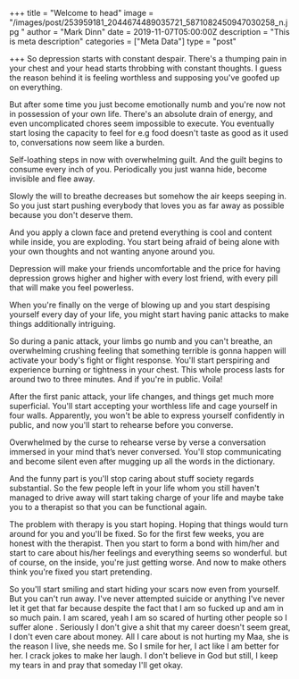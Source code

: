 +++
title = "Welcome to head"
image = "/images/post/253959181_2044674489035721_5871082450947030258_n.jpg
"
author = "Mark Dinn"
date = 2019-11-07T05:00:00Z
description = "This is meta description"
categories = ["Meta Data"]
type = "post"

+++
So depression starts with constant despair. There's a thumping pain in your chest and your head starts throbbing with constant thoughts. I guess the reason behind it is feeling worthless and supposing you've goofed up on everything.

But after some time you just become emotionally numb and you're now not in possession of your own life. There's an absolute drain of energy, and even uncomplicated chores seem impossible to execute. You eventually start losing the capacity to feel for e.g food doesn't taste as good as it used to, conversations now seem like a burden.

Self-loathing steps in now with overwhelming guilt. And the guilt begins to consume every inch of you. Periodically you just wanna hide, become invisible and flee away.

Slowly the will to breathe decreases but somehow the air keeps seeping in. So you just start pushing everybody that loves you as far away as possible because you don't deserve them. 

And you apply a clown face and pretend everything is cool and content while inside, you are exploding. You start being afraid of being alone with your own thoughts and not wanting anyone around you.

Depression will make your friends uncomfortable and the price for having depression grows higher and higher with every lost friend, with every pill that will make you feel powerless.

When you're finally on the verge of blowing up and you start despising yourself every day of your life, you might start having panic attacks to make things additionally intriguing.

So during a panic attack, your limbs go numb and you can't breathe, an overwhelming crushing feeling that something terrible is gonna happen will activate your body's fight or flight response. You'll start perspiring and experience burning or tightness in your chest. This whole process lasts for around two to three minutes. And if you're in public. Voila!  

After the first panic attack, your life changes, and things get much more superficial. You'll start accepting your worthless life and cage yourself in four walls. Apparently, you won't be able to express yourself confidently in public, and now you'll start to rehearse before you converse.

Overwhelmed by the curse to rehearse verse by verse a conversation immersed in your mind that’s never conversed. You'll stop communicating
and become silent even after mugging up all the words in the dictionary.

And the funny part is you'll stop caring about stuff society regards substantial. So the few people left in your life whom you still haven't managed to drive away will start taking charge of your life and maybe take you to a therapist so that you can be functional again.

The problem with therapy is you start hoping. Hoping that things would turn around for you and you'll be fixed. So for the first few weeks, you are honest with the therapist. Then you start to form a bond with him/her and start to care about his/her feelings and everything seems so wonderful. but of course, on the inside, you're just getting worse. And now to make others think you're fixed you start pretending. 

So you'll start smiling and start hiding your scars now even from yourself. But you can't run away. I've never attempted suicide or anything I've never let it get that far because despite the fact that I am so fucked up and am in so much pain. I am scared, yeah I am so scared of hurting other people so I suffer alone . Seriously I don't give a shit that my career doesn't seem great, I don't even care about money. All I care about is not hurting my Maa, she is the reason I live, she needs me. So I smile for her, I act like I am better for her. I crack jokes to make her laugh. I don't believe in God but still, I keep my tears in and pray that someday I'll get okay.
